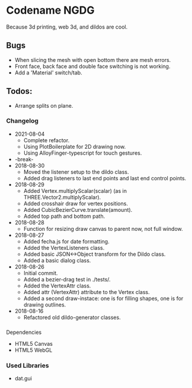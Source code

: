 # Codename NGDG
Because 3d printing, web 3d, and dildos are cool.

## Bugs
* When slicing the mesh with open bottom there are mesh errors.
* Front face, back face and double face switching is not working.
* Add a 'Material' switch/tab.


## Todos:
* Arrange splits on plane.


### Changelog
* 2021-08-04
  * Complete refactor.
  * Using PlotBoilerplate for 2D drawing now.
  * Using AlloyFinger-typescript for touch gestures.
* -break-
* 2018-08-30
  * Moved the listener setup to the dildo class.
  * Added drag listeners to last end points and last end control points.
* 2018-08-29
  * Added Vertex.multiplyScalar(scalar) (as in THREE.Vector2.multiplyScalar).
  * Added crosshair draw for vertex positions.
  * Added CubicBezierCurve.translate(amount).
  * Added top path and bottom path.
* 2018-08-28
  * Function for resizing draw canvas to parent now, not full window.
* 2018-08-27
  * Added fecha.js for date formatting.
  * Added the VertexListeners class.
  * Added basic JSON<->Object transform for the Dildo class.
  * Added a basic dialog class.
* 2018-08-26
  * Initial commit.
  * Added a bezier-drag test in ./tests/.
  * Added the VertexAttr class.
  * Added attr (VertexAttr) attribute to the Vertex class.
  * Added a second draw-instace: one is for filling shapes, one is for drawing outlines.
* 2018-08-16
  * Refactored old dildo-generator classes.



###
Dependencies
* HTML5 Canvas
* HTML5 WebGL



### Used Libraries
* dat.gui
